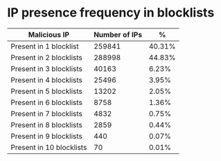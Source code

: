 # IP presence frequency in blocklists
| Malicious IP | Number of IPs | % |
|----|----|----|
| Present in 1 blocklist | 259841 | 40.31% |
| Present in 2 blocklists | 288998 | 44.83% |
| Present in 3 blocklists | 40163 | 6.23% |
| Present in 4 blocklists | 25496 | 3.95% |
| Present in 5 blocklists | 13202 | 2.05% |
| Present in 6 blocklists | 8758 | 1.36% |
| Present in 7 blocklists | 4832 | 0.75% |
| Present in 8 blocklists | 2859 | 0.44% |
| Present in 9 blocklists | 440 | 0.07% |
| Present in 10 blocklists | 70 | 0.01% |

